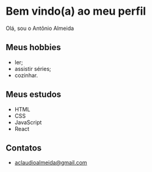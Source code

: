 # Bem vindo(a) ao meu perfil
Olá, sou o Antônio Almeida
## Meus hobbies
- ler;
- assistir séries;
- cozinhar.
## Meus estudos
- HTML
- CSS
- JavaScript
- React
## Contatos
- aclaudioalmeida@gmail.com
